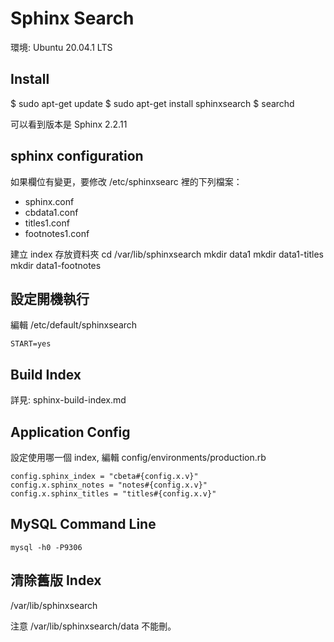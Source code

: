 # Sphinx Search

環境: Ubuntu 20.04.1 LTS

## Install

$ sudo apt-get update
$ sudo apt-get install sphinxsearch
$ searchd

可以看到版本是 Sphinx 2.2.11

## sphinx configuration

如果欄位有變更，要修改 /etc/sphinxsearc 裡的下列檔案：

* sphinx.conf
* cbdata1.conf
* titles1.conf
* footnotes1.conf

建立 index 存放資料夾
    cd /var/lib/sphinxsearch
    mkdir data1
    mkdir data1-titles
    mkdir data1-footnotes

## 設定開機執行

編輯 /etc/default/sphinxsearch

    START=yes

## Build Index

詳見: sphinx-build-index.md

## Application Config

設定使用哪一個 index, 編輯 config/environments/production.rb

    config.sphinx_index = "cbeta#{config.x.v}"
    config.x.sphinx_notes = "notes#{config.x.v}"
    config.x.sphinx_titles = "titles#{config.x.v}"

## MySQL Command Line

    mysql -h0 -P9306

## 清除舊版 Index

/var/lib/sphinxsearch

注意 /var/lib/sphinxsearch/data 不能刪。
